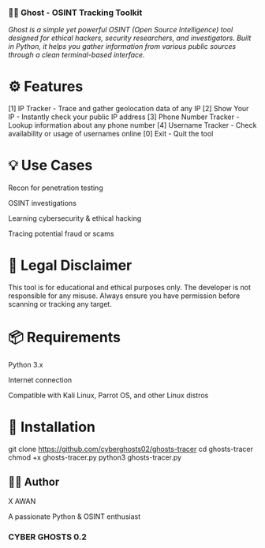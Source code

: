 ### 🕵️‍♂️ Ghost - OSINT Tracking Toolkit
*Ghost is a simple yet powerful OSINT (Open Source Intelligence) tool designed for ethical hackers, security researchers, and investigators. Built in Python, it helps you gather information from various public sources through a clean terminal-based interface.*

# ⚙️ Features

[1] IP Tracker            - Trace and gather geolocation data of any IP
[2] Show Your IP          - Instantly check your public IP address
[3] Phone Number Tracker  - Lookup information about any phone number
[4] Username Tracker      - Check availability or usage of usernames online
[0] Exit                  - Quit the tool
# 💡 Use Cases
Recon for penetration testing

OSINT investigations

Learning cybersecurity & ethical hacking

Tracing potential fraud or scams

# 🔐 Legal Disclaimer
This tool is for educational and ethical purposes only. The developer is not responsible for any misuse. Always ensure you have permission before scanning or tracking any target.

# 📦 Requirements
Python 3.x

Internet connection

Compatible with Kali Linux, Parrot OS, and other Linux distros

# 🚀 Installation
git clone https://github.com/cyberghosts02/ghosts-tracer
cd ghosts-tracer
chmod +x ghosts-tracer.py
python3 ghosts-tracer.py
## 🧑‍💻 Author
X AWAN

A passionate Python & OSINT enthusiast


### CYBER GHOSTS 0.2
